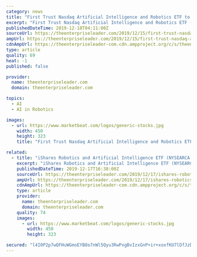 ```yaml
---
category: news
title: "First Trust Nasdaq Artificial Intelligence and Robotics ETF to Issue Quarterly Dividend of $0.01 (NASDAQ:ROBT)"
excerpt: "First Trust Nasdaq Artificial Intelligence and Robotics ETF (NASDAQ:ROBT) declared a quarterly dividend on Friday, December 13th, Wall Street Journal reports. Shareholders of record on Monday, December 16th will be given a dividend of 0.0114 per share on Tuesday, December 31st. This represents a $0.05 dividend on an annualized basis and a yield ..."
publishedDateTime: 2019-12-18T04:11:00Z
sourceUrl: https://theenterpriseleader.com/2019/12/15/first-trust-nasdaq-artificial-intelligence-and-robotics-etf-to-issue-quarterly-dividend-of-0-01-nasdaqrobt.html
ampUrl: https://theenterpriseleader.com/2019/12/15/first-trust-nasdaq-artificial-intelligence-and-robotics-etf-to-issue-quarterly-dividend-of-0-01-nasdaqrobt.html/amp
cdnAmpUrl: https://theenterpriseleader-com.cdn.ampproject.org/c/s/theenterpriseleader.com/2019/12/15/first-trust-nasdaq-artificial-intelligence-and-robotics-etf-to-issue-quarterly-dividend-of-0-01-nasdaqrobt.html/amp
type: article
quality: 69
heat: -1
published: false

provider:
  name: theenterpriseleader.com
  domain: theenterpriseleader.com

topics:
  - AI
  - AI in Robotics

images:
  - url: https://www.marketbeat.com/logos/generic-stocks.jpg
    width: 450
    height: 323
    title: "First Trust Nasdaq Artificial Intelligence and Robotics ETF to Issue Quarterly Dividend of $0.01 (NASDAQ:ROBT)"

related:
  - title: "iShares Robotics and Artificial Intelligence ETF (NYSEARCA:IRBO) to Issue Quarterly Dividend of $0.07"
    excerpt: "iShares Robotics and Artificial Intelligence ETF (NYSEARCA:IRBO) declared a quarterly dividend on Monday, December 16th, Wall Street Journal reports. Investors of record on Tuesday, December 17th will be paid a dividend of 0.0702 per share on Friday, December 20th. This represents a $0.28 annualized dividend and a yield of 1.05%. The ex ..."
    publishedDateTime: 2019-12-17T16:38:00Z
    sourceUrl: https://theenterpriseleader.com/2019/12/17/ishares-robotics-and-artificial-intelligence-etf-nysearcairbo-to-issue-quarterly-dividend-of-0-07.html
    ampUrl: https://theenterpriseleader.com/2019/12/17/ishares-robotics-and-artificial-intelligence-etf-nysearcairbo-to-issue-quarterly-dividend-of-0-07.html/amp
    cdnAmpUrl: https://theenterpriseleader-com.cdn.ampproject.org/c/s/theenterpriseleader.com/2019/12/17/ishares-robotics-and-artificial-intelligence-etf-nysearcairbo-to-issue-quarterly-dividend-of-0-07.html/amp
    type: article
    provider:
      name: theenterpriseleader.com
      domain: theenterpriseleader.com
    quality: 74
    images:
      - url: https://www.marketbeat.com/logos/generic-stocks.jpg
        width: 450
        height: 323

secured: "l4I0P2p7wQFHuWGmoEYB8o7nWl5Qyu3RwPxgBvIzxGnP+ir+xoxfKU7lDfJzDgXE4/OZN1FXnpgoPAu628zbzDObkbchTRieMneAuCf1IKxffea1C/ArOMhNZBRsY6l4mozpnzZZGYgDnGIgcr+2lKVHN6z4t4+R0+7OSeWbvbyfOkmoGb8NvclihruuNSemkQZm/8efTJRWKiZ6EB039WZp/9ud9ptHeC97hFZhyfGjDAFDeVQCl31YC+37D0/M0d49uaQcdDdFuekBt+4/2Q==;YlxSi/qmp2UIMTqbIcvdQQ=="
---
```


